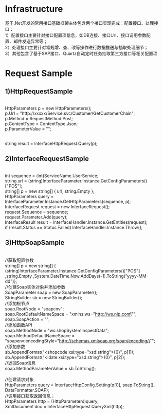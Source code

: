 # Infrastructure
基于.Net开发的常用接口基础框架主体包含两个接口实现完成：配置接口、处理接口：<br> 
1）配置接口主要针对接口配置项信息，如DB连接、接口Url、接口调用参数配置、邮件发送异常等；<br>
2）处理接口主要针对常规增、查、改等操作进行数据推送与抽取处理细节；<br>
3）其他包含了基于SAP接口、Quartz自动定时任务抽取第三方接口等相关配置项<br>

# Request Sample
## 1)HttpRequestSample
<br> HttpParameters p = new HttpParameters();
<br>p.Url = "http://xxxxx/Service.svc/Customer/GetCustomerChain";
<br>p.Method = RequestMethod.Post;
<br>p.ContentType = ContentType.Json;
<br>p.ParameterValue = "";

<br>string result = InterfaceHttpRequest.Query(p);
## 2)InterfaceRequestSample
<br>int sequence = (int)ServiceName.UserService;
<br>string url = (string)InterfaceParameter.Instance.GetConfigParameters()["POS"];
<br>string[] p = new string[] { url, string.Empty };
<br>HttpParameters query = InterfaceParameter.Instance.GetHttpParameters(sequence, p);
<br>InterfaceRequest request = new InterfaceRequest();
<br>request.Sequence = sequence;
<br>request.Parameter.Add(query);
<br>InterfaceResult<UserEntity> result = InterfaceHandler.Instance.GetEntities<UserEntity>(request);
<br>if (result.Status == Status.Failed) InterfaceHandler.Instance.Throw();
## 3)HttpSoapSample
 <br>//获取配置参数
 <br>string[] p = new string[] { (string)InterfaceParameter.Instance.GetConfigParameters()["POS"]
                                 ,string.Empty
                                 ,System.DateTime.Now.AddDays(-1).ToString("yyyy-MM-dd")};
<br>//创建Soap实体对象并添加参数
<br>SoapParameter soap = new SoapParameter();
<br>StringBuilder sb = new StringBuilder();
<br>//添加根节点
<br>soap.RootNode = "soapenv";
<br>soap.RootDefaultNameSpace = "xmlns:ws=\"http://ws.nip.com\"";
<br>soap.SoapAction = "";
<br>//添加函数API
<br>soap.MethodNode = "ws:shopSystemInspectData";
<br>soap.MethodDefaultNameSpace = "soapenv:encodingStyle=\"http://schemas.xmlsoap.org/soap/encoding/\"";
<br>//添加参数
<br>sb.AppendFormat("<shopcode xsi:type=\"xsd:string\">{0}</shopcode>", p[1]);
<br>sb.AppendFormat("<idate xsi:type=\"xsd:string\">{0}</idate>", p[2]);
<br>//返回Soap信息
<br>soap.MethodParameterValue = sb.ToString();   
<br>//创建请求对象
<br>HttpParameters query = InterfaceHttpConfig.Setting(p[0], soap.ToString(), DataFormatter.SOAP);
<br>//调用接口获取返回信息；
<br>HttpParameters http = (HttpParameters)query;
<br>XmlDocument doc = InterfaceHttpRequest.QueryXml(http);

